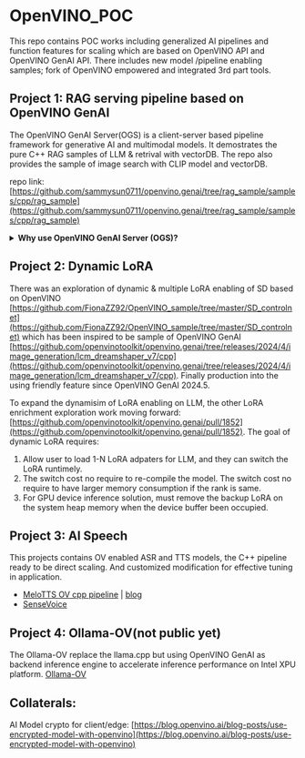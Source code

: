 # OpenVINO_POC
This repo contains POC works including generalized AI pipelines and function features for scaling which are based on OpenVINO API and OpenVINO GenAI API. There includes new model /pipeline enabling samples; fork of OpenVINO empowered and integrated 3rd part tools.

## Project 1: RAG serving pipeline based on OpenVINO GenAI
The OpenVINO GenAI Server(OGS) is a client-server based pipeline framework for generative AI and multimodal models. It demostrates the pure C++ RAG samples of LLM & retrival with vectorDB. The repo also provides the sample of image search with CLIP model and vectorDB.

repo link: [https://github.com/sammysun0711/openvino.genai/tree/rag_sample/samples/cpp/rag_sample](https://github.com/sammysun0711/openvino.genai/tree/rag_sample/samples/cpp/rag_sample)
<details>
<summary><b>Why use OpenVINO GenAI Server (OGS)? </b></summary>
<li>Most <b>light-weighted</b> serving solution without docker container;</li> 
<li>Pure <b>C++ interface</b> for edge/client application deployment;</li>
<li>Pure OpenVINO backend with <b>minimum package size</b>;</li>
<li><b>Cross Hardware platform</b> deployment among Intel CPU/iGPU/dGPU/NPU;</li>
  
  ![OpenVINO GenAI Server Architecture](https://github.com/user-attachments/assets/faa394cf-4a03-48db-990e-0a44102b787d "OpenVINO GenAI Server Architecture")
</details>

## Project 2: Dynamic LoRA
There was an exploration of dynamic & multiple LoRA enabling of SD based on OpenVINO [https://github.com/FionaZZ92/OpenVINO_sample/tree/master/SD_controlnet](https://github.com/FionaZZ92/OpenVINO_sample/tree/master/SD_controlnet) which has been inspired to be sample of OpenVINO GenAI [https://github.com/openvinotoolkit/openvino.genai/tree/releases/2024/4/image_generation/lcm_dreamshaper_v7/cpp](https://github.com/openvinotoolkit/openvino.genai/tree/releases/2024/4/image_generation/lcm_dreamshaper_v7/cpp). Finally production into the using friendly feature since OpenVINO GenAI 2024.5.

To expand the dynamisim of LoRA enabling on LLM, the other LoRA enrichment exploration work moving forward: [https://github.com/openvinotoolkit/openvino.genai/pull/1852](https://github.com/openvinotoolkit/openvino.genai/pull/1852). The goal of dynamic LoRA requires:
1. Allow user to load 1-N LoRA adpaters for LLM, and they can switch the LoRA runtimely. 
2. The switch cost no require to re-compile the model. The switch cost no require to have larger memory consumption if the rank is same.
3. For GPU device inference solution, must remove the backup LoRA on the system heap memory when the device buffer been occupied. 

## Project 3: AI Speech
This projects contains OV enabled ASR and TTS models, the C++ pipeline ready to be direct scaling. And customized modification for effective tuning in application.
* [MeloTTS OV cpp pipeline](https://github.com/apinge/MeloTTS.cpp) | [blog](https://blog.openvino.ai/blog-posts/optimizing-melotts-for-aipc-deployment-with-openvino-a-lightweight-tts-solution)
* [SenseVoice](https://github.com/apinge/SenseVoice.OpenVINO)

## Project 4: Ollama-OV(not public yet)
The Ollama-OV replace the llama.cpp but using OpenVINO GenAI as backend inference engine to accelerate inference performance on Intel XPU platform.
[Ollama-OV](https://github.com/zhaohb/ollama_ov)

## Collaterals:
AI Model crypto for client/edge: [https://blog.openvino.ai/blog-posts/use-encrypted-model-with-openvino](https://blog.openvino.ai/blog-posts/use-encrypted-model-with-openvino)

